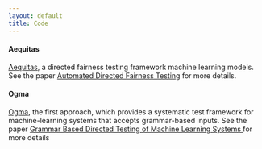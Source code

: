 ```yaml
---
layout: default
title: Code
---
```

#### Aequitas 
[Aequitas](https://github.com/sakshiudeshi/Aequitas), a directed fairness testing framework machine learning models. See the paper [Automated Directed Fairness Testing](https://arxiv.org/abs/1807.00468) for more details.

#### Ogma
[Ogma](https://github.com/sakshiudeshi/Ogma), the first approach, which provides a systematic test framework for machine-learning systems that accepts grammar-based inputs. See the paper [Grammar Based Directed Testing of Machine Learning Systems
](https://arxiv.org/pdf/1902.10027) for more details